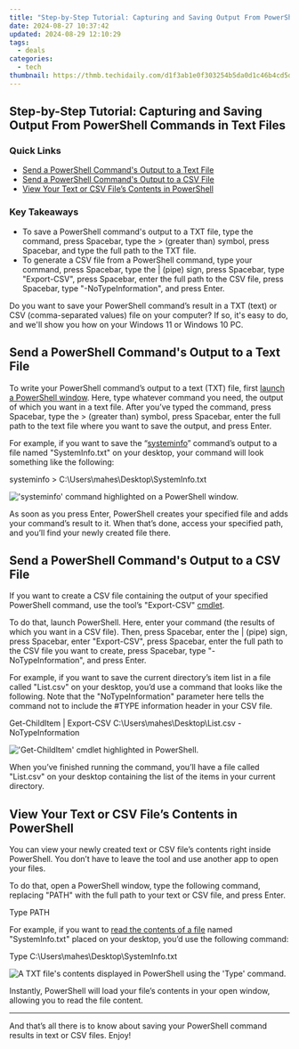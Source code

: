 ```yaml
---
title: "Step-by-Step Tutorial: Capturing and Saving Output From PowerShell Commands in Text Files"
date: 2024-08-27 10:37:42
updated: 2024-08-29 12:10:29
tags:
  - deals
categories:
  - tech
thumbnail: https://thmb.techidaily.com/d1f3ab1e0f303254b5da0d1c46b4cd5df7801fb77b72cd0a87c2f6333bdfc5bd.jpg
---
```


## Step-by-Step Tutorial: Capturing and Saving Output From PowerShell Commands in Text Files

### Quick Links

* [Send a PowerShell Command's Output to a Text File](https://eaxpv-info.techidaily.com/new-free-mobile-downloader-the-ultimate-apps-for-video-buffs-for-2024/)
* [Send a PowerShell Command's Output to a CSV File](https://facebook-record-videos.techidaily.com/updated-2024-approved-effortless-rearrangement-of-your-personalized-lists/)
* [View Your Text or CSV File’s Contents in PowerShell](https://some-guidance.techidaily.com/in-2024-the-ultimate-playbook-iphone-downloading-for-podcast-enthusiasts/)

### Key Takeaways

* To save a PowerShell command's output to a TXT file, type the command, press Spacebar, type the > (greater than) symbol, press Spacebar, and type the full path to the TXT file.
* To generate a CSV file from a PowerShell command, type your command, press Spacebar, type the | (pipe) sign, press Spacebar, type "Export-CSV", press Spacebar, enter the full path to the CSV file, press Spacebar, type "-NoTypeInformation", and press Enter.

 Do you want to save your PowerShell command’s result in a TXT (text) or CSV (comma-separated values) file on your computer? If so, it's easy to do, and we'll show you how on your Windows 11 or Windows 10 PC.

##  Send a PowerShell Command's Output to a Text File

 To write your PowerShell command’s output to a text (TXT) file, first [launch a PowerShell window](https://techtrends.techidaily.com/what-are-the-stages-in-a-game-of-royal-match/). Here, type whatever command you need, the output of which you want in a text file. After you’ve typed the command, press Spacebar, type the > (greater than) symbol, press Spacebar, enter the full path to the text file where you want to save the output, and press Enter.

 For example, if you want to save the “[systeminfo](https://tech-haven.techidaily.com/has-chatgpt-simplified-or-compromised-academic-writings/)” command’s output to a file named "SystemInfo.txt" on your desktop, your command will look something like the following:

systeminfo > C:\Users\mahes\Desktop\SystemInfo.txt

!['systeminfo' command highlighted on a PowerShell window.](https://static1.howtogeekimages.com/wordpress/wp-content/uploads/2023/10/1-systeminfo-command-output-txt-file.jpg) 

 As soon as you press Enter, PowerShell creates your specified file and adds your command’s result to it. When that’s done, access your specified path, and you’ll find your newly created file there.

##  Send a PowerShell Command's Output to a CSV File

 If you want to create a CSV file containing the output of your specified PowerShell command, use the tool’s "Export-CSV" [cmdlet](https://extra-guidance.techidaily.com/new-prophotomaster-the-ai-enhanced-editing-edge/).

 To do that, launch PowerShell. Here, enter your command (the results of which you want in a CSV file). Then, press Spacebar, enter the | (pipe) sign, press Spacebar, enter "Export-CSV", press Spacebar, enter the full path to the CSV file you want to create, press Spacebar, type "-NoTypeInformation", and press Enter.

 For example, if you want to save the current directory’s item list in a file called "List.csv" on your desktop, you’d use a command that looks like the following. Note that the "NoTypeInformation" parameter here tells the command not to include the #TYPE information header in your CSV file.

Get-ChildItem | Export-CSV C:\Users\mahes\Desktop\List.csv -NoTypeInformation

!['Get-ChildItem' cmdlet highlighted in PowerShell.](https://static1.howtogeekimages.com/wordpress/wp-content/uploads/2023/10/2-directory-item-csv-file.jpg) 

 When you’ve finished running the command, you’ll have a file called "List.csv" on your desktop containing the list of the items in your current directory.

##  View Your Text or CSV File’s Contents in PowerShell

 You can view your newly created text or CSV file’s contents right inside PowerShell. You don’t have to leave the tool and use another app to open your files.

 To do that, open a PowerShell window, type the following command, replacing "PATH" with the full path to your text or CSV file, and press Enter.

Type PATH

 For example, if you want to [read the contents of a file](https://tiktok-video-files.techidaily.com/updated-key-points-to-consider-when-navigating-tiktok-web-on-macos-for-2024/) named "SystemInfo.txt" placed on your desktop, you’d use the following command:

Type C:\Users\mahes\Desktop\SystemInfo.txt

![A TXT file's contents displayed in PowerShell using the 'Type' command.](https://static1.howtogeekimages.com/wordpress/wp-content/uploads/2023/10/3-read-file-powershell.jpg) 

 Instantly, PowerShell will load your file’s contents in your open window, allowing you to read the file content.

---

 And that’s all there is to know about saving your PowerShell command results in text or CSV files. Enjoy!

<ins class="adsbygoogle"
     style="display:block"
     data-ad-format="autorelaxed"
     data-ad-client="ca-pub-7571918770474297"
     data-ad-slot="1223367746"></ins>



<ins class="adsbygoogle"
     style="display:block"
     data-ad-client="ca-pub-7571918770474297"
     data-ad-slot="8358498916"
     data-ad-format="auto"
     data-full-width-responsive="true"></ins>
